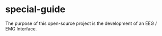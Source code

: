 # special-guide
The purpose of this open-source project is the development of an EEG / EMG Interface.
